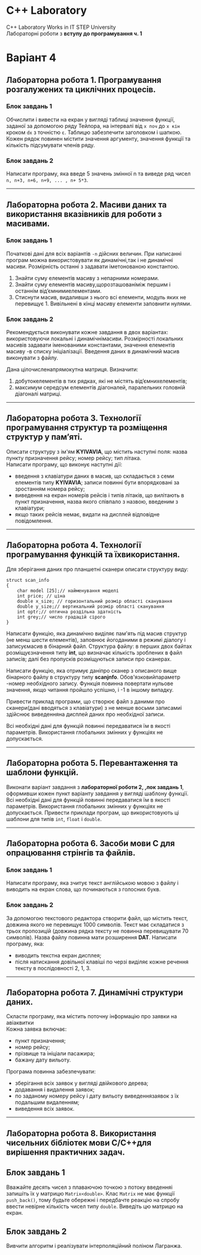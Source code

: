 # С++ Laboratory
C++ Laboratory Works in IT STEP University  
Лабораторні роботи з **вступу до програмування ч. 1**

# Варіант 4

## Лабораторна робота 1. Програмування розгалужених та циклічних процесів.

### Блок завдань 1

Обчислити і вивести на екран у вигляді таблиці значення функції, заданої за допомогою ряду Тейлора, на інтервалі від `x поч` до `x кін` кроком `dx` з точністю `ε`. Таблицю  забезпечити  заголовком  і  шапкою.  Кожен  рядок  повинен  містити значення аргументу, значення функції та кількість підсумувати членів ряду.

### Блок завдань 2

Написати програму, яка введе 5 значень змінної n та виведе ряд чисел  `n, n+3, n+6, n+9, ... , n+ 5*3`.

---
## Лабораторна робота 2. Масиви даних та використання вказівників для роботи з масивами.

### Блок завдань 1

Початкові дані для всіх варіантів `-n` дійсних величин. При написанні програм можна використовувати як динамічні,так і не динамічні масиви. Розмірність останні з задавати іметонованою константою.

1. Знайти суму елементів масиву з непарними номерами.
2. Знайти суму елементів масиву,щорозташованіміж першим і останнім від’ємнимиелементами.
3. Стиснути  масив,  видаливши  з  нього  всі  елементи,  модуль яких  не перевищує 1. Вивільнені в кінці масиву елементи заповнити нулями.

### Блок завдань 2

Рекомендується   виконувати   кожне   завдання   в   двох   варіантах: використовуючи локальні і динамічнімасиви. Розмірності локальних масивів задавати  іменованими  константами,  значення  елементів  масиву -в  списку ініціалізації. Введення даних в динамічний масив виконувати з файлу.

Дана цілочисленапрямокутна матриця. Визначити:
1. добутокелементів в тих рядках, які не містять від’ємнихелементів;
2. максимум  середсум  елементів  діагоналей,  паралельних  головній діагоналі матриці.

---
## Лабораторна робота 3. Технології програмування структур та розміщення структур у пам’яті.

Описати структуру з ім'ям **KYIVAVIA**, що містить наступні поля: назва пункту призначення рейсу; номер рейсу; тип літака.  
Написати програму, що виконує наступні дії:
* введення  з  клавіатури  даних  в  масив,  що  складається  з  семи елементів типу **KYIVAVIA**; записи повинні бути впорядковані за зростанням номера рейсу;
* виведення на екран номерів рейсів і типів літаків, що вилітають в пункт призначення, назва якого співпало з назвою, введеним з клавіатури;
* якщо  таких  рейсів  немає,  видати  на  дисплей  відповідне повідомлення.

---
## Лабораторна робота 4. Технології програмування функцій та їхвикористання.

Для зберігання даних про планшетні сканери описати структуру виду:
```
struct scan_info
{
	char model [25];// найменування моделі
	int price; // ціна
	double x_size; // горизонтальний розмір області сканування
	double y_size;// вертикальний розмір області сканування
	int optr;// оптична роздільна здатність
	int grey;// число градацій сірого
}
```

Написати функцію, яка динамічно виділяє пам'ять під масив структур (не менш шести елементів), заповнює йогоданими в режимі діалогу і записуємасив в бінарний файл. Структура файлу: в перших двох байтах розміщуєзначення типу **int**, що визначає кількість зроблених в файл записів; далі без пропусків розміщуються записи про сканерах.

Написати  функцію,  яка  отримує  даніпро  сканер  з  описаного  вище бінарного  файлу  в  структуру  типу **scanjnfo**.  Обов'язковийпараметр -номер необхідного  запису.  Функція  повинна  повертати  нульове  значення,  якщо читання пройшло успішно, і -1 в іншому випадку.

Привести приклад програми, що створює файл з даними про сканери(дані вводяться з клавіатури) з не менше восьми записамиі здійснює виведенняна дисплей даних про необхідної записи.

Всі  необхідні  дані  для  функцій  повинні  передаватися  їм  в  якості параметрів. Використання глобальних змінних у функціях не допускається.

---
## Лабораторна  робота  5. Перевантаження  та  шаблони функцій.

Виконати варіант завдання з **лабораторної роботи 2, ,лок завдань 1**, оформивши  кожен  пункт варіанту завдання  у  вигляді  шаблону функції.  Всі  необхідні  дані  для  функцій  повинні  передаватися  їм  в  якості параметрів.  Використання  глобальних  змінних  у  функціях  не  допускається. Привести приклади програм, що використовують ці шаблони для типів `int`, `float` і `double`.

---
## Лабораторна робота 6. Засоби мови C для опрацювання стрінгів та файлів.

### Блок завдань 1

Написати  програму,  яка  зчитує  текст  англійською  мовою  з  файлу  і виводить на екран слова, що починаються з голосних букв.

### Блок завдань 2

За  допомогою  текстового  редактора створити  файл,  що  містить  текст, довжина  якого  не  перевищує  1000  символів.  Текст  має  складатися  з  трьох пропозицій (довжина рядка тексту не повинна перевищувати 70 символів). Назва файлу повинна мати розширення **DAT**. Написати програму, яка:
* виводить текстна екран дисплея;
* після  натискання  довільної  клавіші  по  черзі  виділяє  кожне  речення тексту в послідовності 2, 1, 3.

---
## Лабораторна робота 7. Динамічні структури даних.

Скласти  програму,  яка  містить  поточну  інформацію  про  заявки  на авіаквитки  
Кожна заявка включає:
* пункт призначення;
* номер рейсу;
* прізвище та ініціали пасажира;
* бажану дату вильоту.

Програма повинна забезпечувати:
* зберігання всіх заявок у вигляді двійкового дерева;
* додавання і видалення заявок;
* по заданому номеру рейсу і дату вильоту виведеннязаявок з їх подальшим видаленням;
* виведення всіх заявок.

---
## Лабораторна робота 8. Використання чисельних бібліотек мови С/С++для вирішення практичних задач.

## Блок завдань 1

Вважайте десять чисел з плаваючою точкою з потоку введенняі запишіть їх  у  матрицю `Мatrix<double>`.  Клас `Мatrix` не  має  функції `push_back()`,  тому будьте обережні і передбачте реакцію на спробу ввести невірне кількість чисел типу `double`. Виведіть цю матрицю на екран.

## Блок завдань 2

Вивчити алгоритм і реалізувати інтерполяційний поліном Лагранжа.